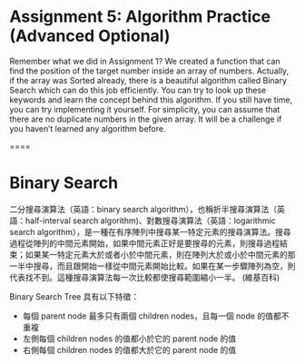 # Assignment 5: Algorithm Practice (Advanced Optional)
Remember what we did in Assignment 1? We created a function that can find the position of the target number inside an array of numbers. Actually, if the array was Sorted already, there is a beautiful algorithm called Binary Search which can do this job efficiently. You can try to look up these keywords and learn the concept behind this algorithm. If you still have time, you can try implementing it yourself.
For simplicity, you can assume that there are no duplicate numbers in the given array. It will be a challenge if you haven’t learned any algorithm before.

====
# Binary Search
二分搜尋演算法（英語：binary search algorithm），也稱折半搜尋演算法（英語：half-interval search algorithm)、對數搜尋演算法（英語：logarithmic search algorithm），是一種在有序陣列中搜尋某一特定元素的搜尋演算法。搜尋過程從陣列的中間元素開始，如果中間元素正好是要搜尋的元素，則搜尋過程結束；如果某一特定元素大於或者小於中間元素，則在陣列大於或小於中間元素的那一半中搜尋，而且跟開始一樣從中間元素開始比較。如果在某一步驟陣列為空，則代表找不到。這種搜尋演算法每一次比較都使搜尋範圍縮小一半。 (維基百科)

Binary Search Tree 具有以下特徵：
- 每個 parent node 最多只有兩個 children nodes，且每一個 node 的值都不重複
- 左側每個 children nodes 的值都小於它的 parent node 的值
- 右側每個 children nodes 的值都大於它的 parent node 的值
